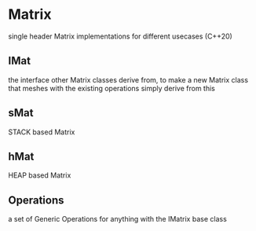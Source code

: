 # Matrix
single header Matrix implementations for different usecases (C++20)

## IMat
the interface other Matrix classes derive from, to make a new Matrix class that meshes with the existing operations simply derive from this

## sMat
STACK based Matrix

## hMat
HEAP based Matrix

## Operations
a set of Generic Operations for anything with the IMatrix base class
